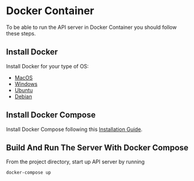 # Docker Container

To be able to run the API server in Docker Container you should follow these steps.

## Install Docker

Install Docker for your type of OS:

- [MacOS](https://docs.docker.com/docker-for-mac/install/)
- [Windows](https://docs.docker.com/docker-for-windows/install/)
- [Ubuntu](https://docs.docker.com/install/linux/docker-ce/ubuntu/)
- [Debian](https://docs.docker.com/install/linux/docker-ce/debian/)

## Install Docker Compose

Install Docker Compose following this [Installation Guide](https://docs.docker.com/compose/install/).

##  Build And Run The Server With Docker Compose
   
From the project directory, start up API server by running 

```
docker-compose up
```
